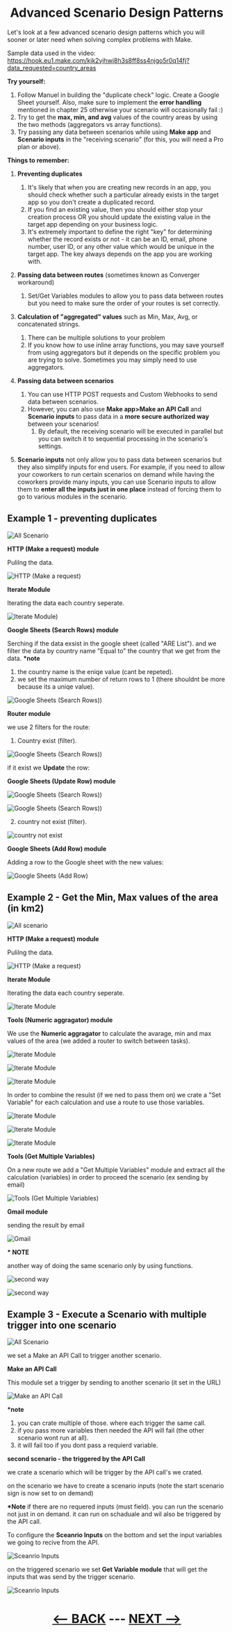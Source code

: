 <div align="center">



# Advanced Scenario Design Patterns

</div>

Let's look at a few advanced scenario design patterns which you will sooner or later need when solving complex problems with Make.

Sample data used in the video:
https://hook.eu1.make.com/kjk2vjhwj8h3s8ff8ss4njgo5r0q14fj?data_requested=country_areas

__Try yourself:__

1. Follow Manuel in building the "duplicate check" logic. Create a Google Sheet yourself. Also, make sure to implement the __error handling__ mentioned in chapter 25 otherwise your scenario will occasionally fail :)
2. Try to get the __max, min, and avg__ values of the country areas by using the two methods (aggregators vs array functions).
3. Try passing any data between scenarios while using __Make app__ and __Scenario inputs__ in the "receiving scenario" (for this, you will need a Pro plan or above).

__Things to remember:__

1. __Preventing duplicates__
   1. It's likely that when you are creating new records in an app, you should check whether such a particular already exists in the target app so you don't create a duplicated record.
   2. If you find an existing value, then you should either stop your creation process OR you should update the existing value in the target app depending on your business logic.
   3. It's extremely important to define the right "key" for determining whether the record exists or not - it can be an ID, email, phone number, user ID, or any other value which would be unique in the target app. The key always depends on the app you are working with.
      
2. __Passing data between routes__ (sometimes known as Converger workaround)
   1. Set/Get Variables modules to allow you to pass data between routes but you need to make sure the order of your routes is set correctly.
  
3. __Calculation of "aggregated" values__ such as Min, Max, Avg, or concatenated strings.
   1. There can be multiple solutions to your problem
   2. If you know how to use inline array functions, you may save yourself from using aggregators but it depends on the specific problem you are trying to solve. Sometimes you may simply need to use aggregators.
      
4. __Passing data between scenarios__
   1. You can use HTTP POST requests and Custom Webhooks to send data between scenarios.
   2. However, you can also use __Make app>Make an API Call__ and __Scenario inputs__ to pass data in a __more secure authorized way__ between your scenarios!
      1. By default, the receiving scenario will be executed in parallel but you can switch it to sequential processing in the scenario's settings.

5. __Scenario inputs__ not only allow you to pass data between scenarios but they also simplify inputs for end users. For example, if you need to allow your coworkers to run certain scenarios on demand while having the coworkers provide many inputs, you can use Scenario inputs to allow them to __enter all the inputs just in one place__ instead of forcing them to go to various modules in the scenario.



## Example 1 - preventing duplicates


   ![All Scenario](pic/l4scenariodesign.gif) 

__HTTP (Make a request) module__

Pulilng the data.

   ![HTTP (Make a request)](pic/l4scenariodesignhttp.gif) 

__Iterate Module__

Iterating the data each country seperate.

   ![Iterate Module)](pic/l4scenariodesigniterate.gif) 

__Google Sheets (Search Rows) module__

Serching if the data exsist in the google sheet (called "ARE List"). and we filter the data by country name "Equal to" the country that we get from the data.
__*note__ 
   1. the country name is the eniqe value (cant be repeted).
   2. we set the maximum number of return rows to 1 (there shouldnt be more because its a uniqe value).

   ![Google Sheets (Search Rows))](pic/l4scenariodesignsearchrow.gif) 

__Router module__

we use 2 filters for the route:
   1. Country exist (filter).

![Google Sheets (Search Rows))](pic/l4scenariodesignexist.gif) 

   if it exist we __Update__ the row:

__Google Sheets (Update Row) module__

![Google Sheets (Search Rows))](pic/l4scenariodesignupdate.gif) 

![Google Sheets (Search Rows))](pic/l4scenariodesignupdate1.gif) 

   2. country not exist (filter).

![country not exist](pic/l4scenariodesignnotexist.gif) 

__Google Sheets (Add Row) module__

Adding a row to the Google sheet with the new values:

![Google Sheets (Add Row)](pic/l4scenariodesignadd.gif) 


## Example 2 - Get the Min, Max values of the area (in km2)

![All scenario](pic/l4scenariodesignex2all.gif) 

__HTTP (Make a request) module__

Pulilng the data.

   ![HTTP (Make a request)](pic/l4scenariodesignhttp.gif) 

__Iterate Module__

Iterating the data each country seperate.

   ![Iterate Module](pic/l4scenariodesigniterate.gif) 

__Tools (Numeric aggragator) module__

We use the __Numeric aggragator__ to calculate the avarage, min and max values of the area (we added a router to switch between tasks).

   ![Iterate Module](pic/l4scenariodesignex2avg.gif) 

   ![Iterate Module](pic/l4scenariodesignex2max.gif) 

   ![Iterate Module](pic/l4scenariodesignex2min.gif) 


In order to combine the resulst (if we ned to pass them on) we crate a "Set Variable" for each calculation and use a route to use those variables.

   ![Iterate Module](pic/l4scenariodesignex2setavg.gif) 

   ![Iterate Module](pic/l4scenariodesignex2setmax.gif)    

   ![Iterate Module](pic/l4scenariodesignex2setmin.gif) 


__Tools (Get Multiple Variables)__
   
On a new route we add a "Get Multiple Variables" module and extract all the calculation (variables) in order to proceed the scenario (ex sending by email)


   ![Tools (Get Multiple Variables)](pic/l4scenariodesignex2getvar.gif) 

   
__Gmail module__

sending the result by email

   ![Gmail](pic/l4scenariodesignex2email.gif) 

__* NOTE__

another way of doing the same scenario only by using functions.

   ![second way](pic/l4scenariodesignex2all1.gif) 

   ![second way](pic/l4scenariodesignex2other.gif)  


## Example 3 - Execute a Scenario with multiple trigger into one scenario
   
   ![All Scenario](pic/l4scenariodesignex3all.gif)    

we set a Make an API Call to trigger another scenario.

__Make an API Call__

This module set a trigger by sending to another scenario (it set in the URL)

   ![Make an API Call](pic/l4scenariodesignex3makeapi.gif)    

__*note__ 
1. you can crate multiple of those. where each trigger the same call.
2. if you pass more variables then needed the API will fail (the other scenario wont run at all).
3. it will fail too if you dont pass a requierd variable.


__second scenario - the triggered by the API Call__

we crate a scenario which will be trigger by the API call's we crated.

on the scenario we have to create a scenario inputs (note the start scenario sign is now set to on demand)

__*Note__ if there are no requered inputs (must field). you can run the scenario not just in on demand. it can run on schaduale and wil also be triggered by the API call.
   
To configure the __Sceanrio Inputs__ on the bottom and set the input variables we going to recive from the API.

   ![Sceanrio Inputs](pic/l4scenariodesignex3inputs.gif)    

on the triggered scenario we set __Get Variable module__ that will get the inputs that was send by the trigger scenario.


   ![Sceanrio Inputs](pic/l4scenariodesignex3get.gif)    


<div align="center">


# [<-- BACK](l4arrayoperations.md) --- [NEXT -->](l4.md)
</div>
